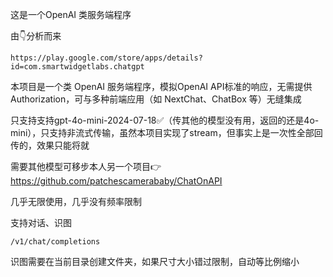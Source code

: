 这是一个OpenAI 类服务端程序

由👇分析而来

	https://play.google.com/store/apps/details?id=com.smartwidgetlabs.chatgpt


本项目是一个类 OpenAI 服务端程序，模拟OpenAI API标准的响应，无需提供Authorization，可与多种前端应用（如 NextChat、ChatBox 等）无缝集成


只支持支持gpt-4o-mini-2024-07-18✅（传其他的模型没有用，返回的还是4o-mini），只支持非流式传输，虽然本项目实现了stream，但事实上是一次性全部回传的，效果只能将就

需要其他模型可移步本人另一个项目👉https://github.com/patchescamerababy/ChatOnAPI

几乎无限使用，几乎没有频率限制

支持对话、识图

	/v1/chat/completions

识图需要在当前目录创建文件夹，如果尺寸大小错过限制，自动等比例缩小
